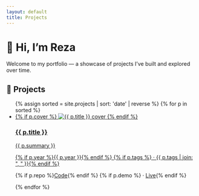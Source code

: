 ```yaml
---
layout: default
title: Projects
---
```


# 👋 Hi, I’m Reza

Welcome to my portfolio — a showcase of projects I’ve built and explored over time.

## 🚧 Projects

<ul class="cards">
{% assign sorted = site.projects | sort: 'date' | reverse %}
{% for p in sorted %}
  <li class="card">
    <a href="{{ p.url | relative_url }}">
      {% if p.cover %}
        <img src="{{ p.cover | relative_url }}" alt="{{ p.title }} cover" />
      {% endif %}
      <h3>{{ p.title }}</h3>
      <p>{{ p.summary }}</p>
      <p class="meta">
        {% if p.year %}{{ p.year }}{% endif %}
        {% if p.tags %} · {{ p.tags | join: ", " }}{% endif %}
      </p>
    </a>
    <p class="links">
      {% if p.repo %}<a href="{{ p.repo }}">Code</a>{% endif %}
      {% if p.demo %} · <a href="{{ p.demo }}">Live</a>{% endif %}
    </p>
  </li>
{% endfor %}
</ul>
